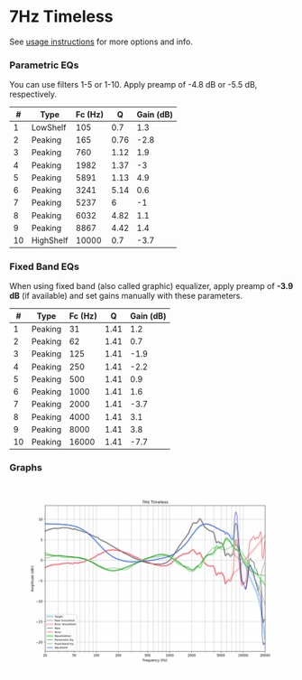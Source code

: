 # 7Hz Timeless
See [usage instructions](https://github.com/jaakkopasanen/AutoEq#usage) for more options and info.

### Parametric EQs
You can use filters 1-5 or 1-10. Apply preamp of -4.8 dB or -5.5 dB, respectively.

|   # | Type      |   Fc (Hz) |    Q |   Gain (dB) |
|-----|-----------|-----------|------|-------------|
|   1 | LowShelf  |       105 | 0.7  |         1.3 |
|   2 | Peaking   |       165 | 0.76 |        -2.8 |
|   3 | Peaking   |       760 | 1.12 |         1.9 |
|   4 | Peaking   |      1982 | 1.37 |        -3   |
|   5 | Peaking   |      5891 | 1.13 |         4.9 |
|   6 | Peaking   |      3241 | 5.14 |         0.6 |
|   7 | Peaking   |      5237 | 6    |        -1   |
|   8 | Peaking   |      6032 | 4.82 |         1.1 |
|   9 | Peaking   |      8867 | 4.42 |         1.4 |
|  10 | HighShelf |     10000 | 0.7  |        -3.7 |

### Fixed Band EQs
When using fixed band (also called graphic) equalizer, apply preamp of **-3.9 dB** (if available) and set gains manually with these parameters.

|   # | Type    |   Fc (Hz) |    Q |   Gain (dB) |
|-----|---------|-----------|------|-------------|
|   1 | Peaking |        31 | 1.41 |         1.2 |
|   2 | Peaking |        62 | 1.41 |         0.7 |
|   3 | Peaking |       125 | 1.41 |        -1.9 |
|   4 | Peaking |       250 | 1.41 |        -2.2 |
|   5 | Peaking |       500 | 1.41 |         0.9 |
|   6 | Peaking |      1000 | 1.41 |         1.6 |
|   7 | Peaking |      2000 | 1.41 |        -3.7 |
|   8 | Peaking |      4000 | 1.41 |         3.1 |
|   9 | Peaking |      8000 | 1.41 |         3.8 |
|  10 | Peaking |     16000 | 1.41 |        -7.7 |

### Graphs
![](./7Hz%20Timeless.png)
